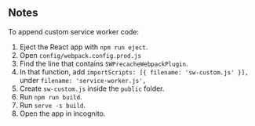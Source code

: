 ## Notes

To append custom service worker code:

1. Eject the React app with `npm run eject`.
2. Open `config/webpack.config.prod.js`
3. Find the line that contains `SWPrecacheWebpackPlugin`.
4. In that function, add `importScripts: [{ filename: 'sw-custom.js' }],` under `filename: 'service-worker.js',`
5. Create `sw-custom.js` inside the `public` folder.
6. Run `npm run build`.
7. Run `serve -s build`.
8. Open the app in incognito.

